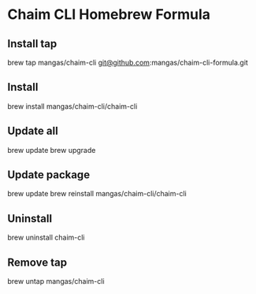 # Chaim CLI Homebrew Formula

## Install tap

brew tap mangas/chaim-cli git@github.com:mangas/chaim-cli-formula.git

## Install 

brew install mangas/chaim-cli/chaim-cli

## Update all

brew update
brew upgrade

## Update package

brew update
brew reinstall mangas/chaim-cli/chaim-cli

## Uninstall 

brew uninstall chaim-cli

## Remove tap

brew untap mangas/chaim-cli

